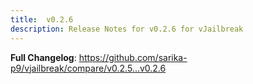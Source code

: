 ```yaml
---
title:  v0.2.6
description: Release Notes for v0.2.6 for vJailbreak
---
```


**Full Changelog**: https://github.com/sarika-p9/vjailbreak/compare/v0.2.5...v0.2.6
